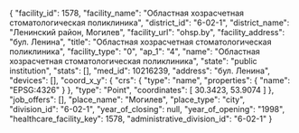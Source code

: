 {
    "facility_id": 1578,
    "facility_name": "Областная хозрасчетная стоматологическая поликлиника",
    "district_id": "6-02-1",
    "district_name": "Ленинский район, Могилев",
    "facility_url": "ohsp.by",
    "facility_address": "бул. Ленина",
    "title": "Областная хозрасчетная стоматологическая поликлиника",
    "facility_type": "0",
    "ap_1": "4",
    "name": "Областная хозрасчетная стоматологическая поликлиника",
    "state": "public institution",
    "stats": [],
    "med_id": 10216239,
    "address": "бул. Ленина",
    "devices": [],
    "coord_x_y": {
        "crs": {
            "type": "name",
            "properties": {
                "name": "EPSG:4326"
            }
        },
        "type": "Point",
        "coordinates": [
            30.3423,
            53.9074
        ]
    },
    "job_offers": [],
    "place_name": "Могилев",
    "place_type": "city",
    "division_id": "6-02-1",
    "year_of_closing": null,
    "year_of_opening": "1998",
    "healthcare_facility_key": 1578,
    "administrative_division_id": "6-02-1"
}